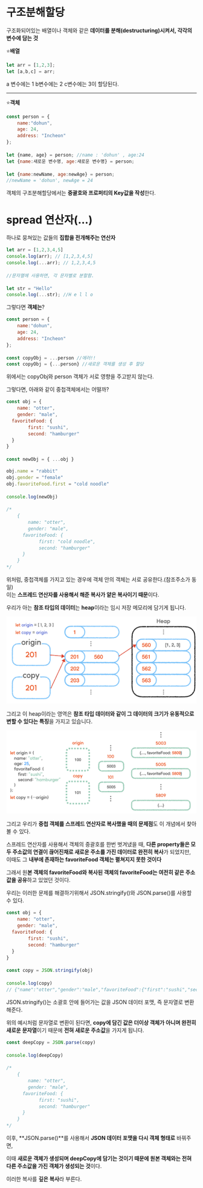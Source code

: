<h1>구조분해할당</h1>

구조화되어있는 배열이나 객체와 같은 **데이터를 분해(destructuring)시켜서, 각각의 변수에 담는 것**

⭐**배열**<br>
~~~javascript
let arr = [1,2,3];
let [a,b,c] = arr;
~~~
a 변수에는 1 b변수에는 2 c변수에는 3이 할당된다.

---

⭐**객체**<br>
~~~javascript
const person = {
    name:"dohun",
    age: 24,
    address: "Incheon"
};

let {name, age} = person; //name : 'dohun' , age:24
let {name:새로운 변수명, age:새로운 변수명} = person;

let {name:newName, age:newAge} = person; 
//newName = 'dohun', newAge = 24
~~~

객체의 구조분해할당에서는 **중괄호와 프로퍼티의 Key값을 작성**한다.

<h1>spread 연산자(...)</h1>

하나로 뭉쳐있는 값들의 **집합을 전개해주는 연산자**

~~~javascript
let arr = [1,2,3,4,5]
console.log(arr); // [1,2,3,4,5]
console.log(...arr); // 1,2,3,4,5 

//문자열에 사용하면, 각 문자별로 분할함.

let str = "Hello"
console.log(...str); //H e l l o 
~~~

그렇다면 **객체는**?
~~~javascript
const person = {
    name:"dohun",
    age: 24,
    address: "Incheon"
};

const copyObj = ...person //에러!!
const copyObj = {...person} //새로운 객체를 생성 후 할당
~~~

위에서는 copyObj와 person 객체가 서로 영향을 주고받지 않는다.

그렇다면, 아래와 같이 중첩객체에서는 어떨까?

~~~javascript
const obj = {
	name: "otter",
	gender: "male",
  favoriteFood: {
		first: "sushi",
		second: "hamburger"
  }
}

const newObj = { ...obj }
~~~

~~~javascript
obj.name = "rabbit"
obj.gender = "female"
obj.favoriteFood.first = "cold noodle"

console.log(newObj)

/*
	{
		name: "otter",
		gender: "male",
	  favoriteFood: {
			first: "cold noodle",
			second: "hamburger"
	  }
	}
*/
~~~

위처럼, 중첩객체를 가지고 있는 경우에
객체 안의 객체는 서로 공유한다.(참조주소가 동일)<br>
이는 **스프레드 연산자를 사용해서 해준 복사가 얕은 복사이기 때문**이다.

우리가 아는 **참조 타입의 데이터**는 **heap**이라는 임시 저장 메모리에 담기게 됩니다.

<img src="heap.png">

그리고 이 heap이라는 영역은 **참조 타입 데이터와 같이 그 데이터의 크기가 유동적으로 변할 수 있다는 특징**을 가지고 있습니다.

<img src="image.png">

그리고 우리가 **중첩 객체를 스프레드 연산자로 복사했을 때의 문제점**도 이 개념에서 찾아볼 수 있다.

스프레드 연산자를 사용해서 객체의 중괄호를 한번 벗겨냈을 때, **다른 property들은 모두 주소값의 연결이 끊어진채로 새로운 주소를 가진 데이터로 완전히 복사**가 되었지만, 이때도 그 **내부에 존재하는 favoriteFood 객체는 펼쳐지지 못한 것이다**

그래서 원**본 객체의 favoriteFood와 복사된 객체의 favoriteFood는 여전히 같은 주소값을 공유**하고 있었던 것이다.<br> 

우리는 이러한 문제를 해결하기위해서 JSON.stringify()와 JSON.parse()를 사용할 수 있다.


~~~javascript
const obj = {
	name: "otter",
	gender: "male",
  favoriteFood: {
		first: "sushi",
		second: "hamburger"
  }
}

const copy = JSON.stringify(obj)

console.log(copy)
// {"name":"otter","gender":"male","favoriteFood":{"first":"sushi","second":"hamburger"}}
~~~

JSON.stringify()는 소괄호 안에 들어가는 값을 JSON 데이터 포맷, 즉 문자열로 변환해준다.

위의 예시처럼 문자열로 변환이 된다면, **copy에 담긴 값은 더이상 객체가 아니며 완전히 새로운 문자열**이기 때문에 **전혀 새로운 주소값**을 가지게 됩니다.

~~~javascript
const deepCopy = JSON.parse(copy)

console.log(deepCopy)

/*
	{
		name: "otter",
		gender: "male",
	  favoriteFood: {
			first: "sushi",
			second: "hamburger"
	  }
	}
*/
~~~
이후, **JSON.parse()**를 사용해서 **JSON 데이터 포맷을 다시 객체 형태로** 바꿔주면,

이때 **새로운 객체가 생성되며 deepCopy에 담기는 것이기 때문에 원본 객체와는 전혀 다른 주소값을 가진 객체가 생성되는 것**이다.

이러한 복사를 **깊은 복사**라 부른다.